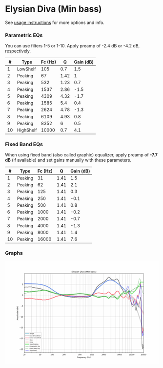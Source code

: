 # Elysian Diva (Min bass)
See [usage instructions](https://github.com/jaakkopasanen/AutoEq#usage) for more options and info.

### Parametric EQs
You can use filters 1-5 or 1-10. Apply preamp of -2.4 dB or -4.2 dB, respectively.

|   # | Type      |   Fc (Hz) |    Q |   Gain (dB) |
|-----|-----------|-----------|------|-------------|
|   1 | LowShelf  |       105 | 0.7  |         1.5 |
|   2 | Peaking   |        67 | 1.42 |         1   |
|   3 | Peaking   |       532 | 1.23 |         0.7 |
|   4 | Peaking   |      1537 | 2.86 |        -1.5 |
|   5 | Peaking   |      4309 | 4.32 |        -1.7 |
|   6 | Peaking   |      1585 | 5.4  |         0.4 |
|   7 | Peaking   |      2624 | 4.78 |        -1.3 |
|   8 | Peaking   |      6109 | 4.93 |         0.8 |
|   9 | Peaking   |      8352 | 6    |         0.5 |
|  10 | HighShelf |     10000 | 0.7  |         4.1 |

### Fixed Band EQs
When using fixed band (also called graphic) equalizer, apply preamp of **-7.7 dB** (if available) and set gains manually with these parameters.

|   # | Type    |   Fc (Hz) |    Q |   Gain (dB) |
|-----|---------|-----------|------|-------------|
|   1 | Peaking |        31 | 1.41 |         1.5 |
|   2 | Peaking |        62 | 1.41 |         2.1 |
|   3 | Peaking |       125 | 1.41 |         0.3 |
|   4 | Peaking |       250 | 1.41 |        -0.1 |
|   5 | Peaking |       500 | 1.41 |         0.8 |
|   6 | Peaking |      1000 | 1.41 |        -0.2 |
|   7 | Peaking |      2000 | 1.41 |        -0.7 |
|   8 | Peaking |      4000 | 1.41 |        -1.3 |
|   9 | Peaking |      8000 | 1.41 |         1.4 |
|  10 | Peaking |     16000 | 1.41 |         7.6 |

### Graphs
![](./Elysian%20Diva%20(Min%20bass).png)

